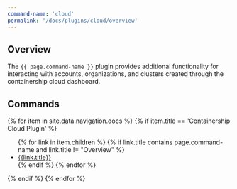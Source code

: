 ```yaml
---
command-name: 'cloud'
permalink: '/docs/plugins/cloud/overview'
---
```


<h2> Overview </h2>

The `{{ page.command-name }}` plugin provides additional functionality for interacting with accounts, organizations, and clusters
created through the containership cloud dashboard.

<h2> Commands </h2>

<p>
{% for item in site.data.navigation.docs %}
    {% if item.title == 'Containership Cloud Plugin' %}
        <ul>
        {% for link in item.children %}
            {% if link.title contains page.command-name and link.title != "Overview" %}
                <li><a href="{{site.baseurl}}{{link.url}}">{{link.title}}</a></li>
            {% endif %}
        {% endfor %}
        </ul>
    {% endif %}
{% endfor %}
</p>
